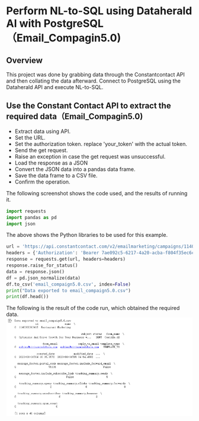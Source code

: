 # Perform NL-to-SQL using Dataherald AI with PostgreSQL （Email_Compagin5.0)

## Overview
This project was done by grabbing data through the Constantcontact API and then collating the data afterward. Connect to PostgreSQL using the Dataherald API and execute NL-to-SQL.

## Use the Constant Contact API to extract the required data（Email_Compagin5.0)

- Extract data using API.
- Set the URL.
- Set the authorization token. replace 'your_token' with the actual token.
- Send the get request.
- Raise an exception in case the get request was unsuccessful.
- Load the response as a JSON
- Convert the JSON data into a pandas data frame.
- Save the data frame to a CSV file.
- Confirm the operation.

The following screenshot shows the code used, and the results of running it.
```python
import requests
import pandas as pd
import json
```
The above shows the Python libraries to be used for this example.
```python
url = 'https://api.constantcontact.com/v2/emailmarketing/campaigns/1140300363415?api_key=mqn6hbrtymaa6a9c756xgaww'
headers = {'Authorization': 'Bearer 7ae092c5-6217-4a20-acba-f804f35ec6cb'}
response = requests.get(url, headers=headers)
response.raise_for_status()
data = response.json()
df = pd.json_normalize(data)
df.to_csv('email_compaign5.0.csv', index=False)
print("Data exported to email_compaign5.0.csv")
print(df.head())
```
The following is the result of the code run, which obtained the required data.
![screenshot](https://github.com/DanXian01/Images-1/blob/patch-1/Email_Compaign1.png)
